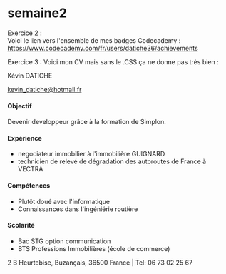 # semaine2

Exercice 2 :  
Voici le lien vers l'ensemble de mes badges Codecademy :
https://www.codecademy.com/fr/users/datiche36/achievements

Exercice 3 :
Voici mon CV mais sans le .CSS ça ne donne pas très bien :

<!DOCTYPE html>
<html>
	<head>
		<link type="text/css" rel="stylesheet" href="stylesheet.css"/>
		<title></title>
	</head>
	<body>
		<div id="header">
			<p id="name">Kévin DATICHE</p>
			<a href="mailto:you@yourdomain.com"><p id="email">kevin_datiche@hotmail.fr</p></a>
		</div>
		<div class="left"></div>
		<div class="right">
			<h4>Objectif</h4>
			<p>Devenir developpeur grâce à la formation de Simplon.</p>
			<h4>Expérience</h4>
			<ul>
				<li>negociateur immobilier à l'immobilière GUIGNARD</li>
				<li>technicien de relevé de dégradation des autoroutes de France à VECTRA</li>
			</ul>
			<h4>Compétences</h4>
			<ul>
			    <li>Plutôt doué avec l'informatique</li>
			    <li>Connaissances dans l'ingéniérie routière</li>
			</ul>
			<h4>Scolarité</h4>
			<ul>
			    <li>Bac STG option communication</li>
				<li>BTS Professions Immobilières (école de commerce)</li>
			</ul>
		</div>
		<div id="footer">
			<p>2 B Heurtebise, Buzançais, 36500 France | Tel: 06 73 02 25 67</p>
		</div>
	</body>
</html>